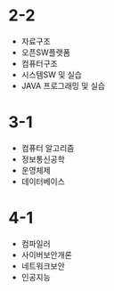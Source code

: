 # 2-2

* 자료구조
* 오픈SW플랫폼
* 컴퓨터구조
* 시스템SW 및 실습
* JAVA 프로그래밍 및 실습


# 3-1

* 컴퓨터 알고리즘
* 정보통신공학
* 운영체제
* 데이터베이스



# 4-1 

* 컴파일러
* 사이버보안개론
* 네트워크보안
* 인공지능 
